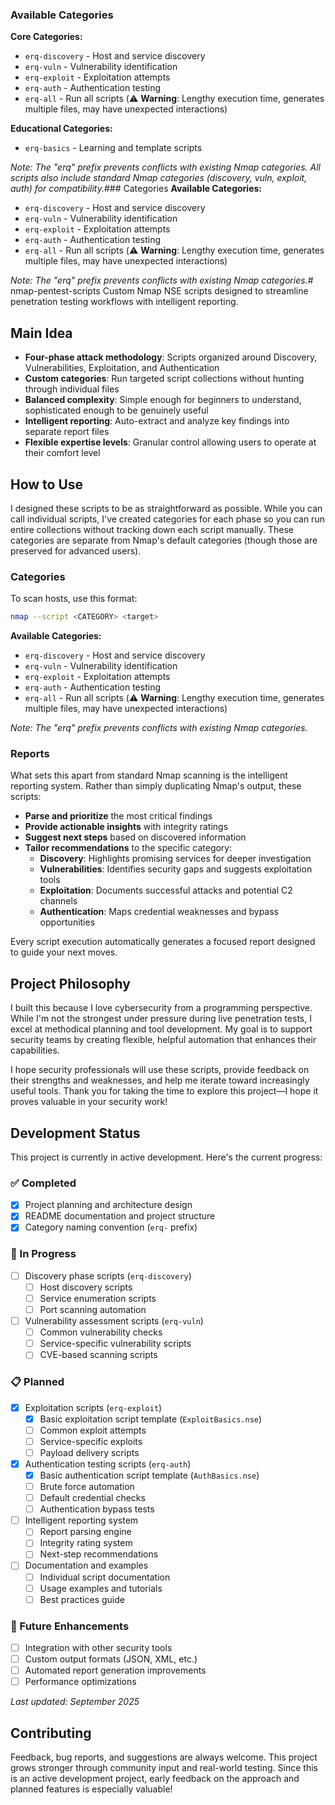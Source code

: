 ### Available Categories
**Core Categories:**
- `erq-discovery` - Host and service discovery
- `erq-vuln` - Vulnerability identification  
- `erq-exploit` - Exploitation attempts
- `erq-auth` - Authentication testing
- `erq-all` - Run all scripts (⚠️ **Warning**: Lengthy execution time, generates multiple files, may have unexpected interactions)

**Educational Categories:**
- `erq-basics` - Learning and template scripts

*Note: The "erq" prefix prevents conflicts with existing Nmap categories. All scripts also include standard Nmap categories (discovery, vuln, exploit, auth) for compatibility.*### Categories 
**Available Categories:**
- `erq-discovery` - Host and service discovery
- `erq-vuln` - Vulnerability identification  
- `erq-exploit` - Exploitation attempts
- `erq-auth` - Authentication testing
- `erq-all` - Run all scripts (⚠️ **Warning**: Lengthy execution time, generates multiple files, may have unexpected interactions)

*Note: The "erq" prefix prevents conflicts with existing Nmap categories.*# nmap-pentest-scripts
Custom Nmap NSE scripts designed to streamline penetration testing workflows with intelligent reporting.

## Main Idea
- **Four-phase attack methodology**: Scripts organized around Discovery, Vulnerabilities, Exploitation, and Authentication
- **Custom categories**: Run targeted script collections without hunting through individual files
- **Balanced complexity**: Simple enough for beginners to understand, sophisticated enough to be genuinely useful
- **Intelligent reporting**: Auto-extract and analyze key findings into separate report files
- **Flexible expertise levels**: Granular control allowing users to operate at their comfort level

## How to Use
I designed these scripts to be as straightforward as possible. While you can call individual scripts, I've created categories for each phase so you can run entire collections without tracking down each script manually. These categories are separate from Nmap's default categories (though those are preserved for advanced users).

### Categories 
To scan hosts, use this format:

```bash
nmap --script <CATEGORY> <target>
```

**Available Categories:**
- `erq-discovery` - Host and service discovery
- `erq-vuln` - Vulnerability identification  
- `erq-exploit` - Exploitation attempts
- `erq-auth` - Authentication testing
- `erq-all` - Run all scripts (⚠️ **Warning**: Lengthy execution time, generates multiple files, may have unexpected interactions)

*Note: The "erq" prefix prevents conflicts with existing Nmap categories.*

### Reports
What sets this apart from standard Nmap scanning is the intelligent reporting system. Rather than simply duplicating Nmap's output, these scripts:

- **Parse and prioritize** the most critical findings
- **Provide actionable insights** with integrity ratings
- **Suggest next steps** based on discovered information
- **Tailor recommendations** to the specific category:
  - **Discovery**: Highlights promising services for deeper investigation
  - **Vulnerabilities**: Identifies security gaps and suggests exploitation tools
  - **Exploitation**: Documents successful attacks and potential C2 channels
  - **Authentication**: Maps credential weaknesses and bypass opportunities

Every script execution automatically generates a focused report designed to guide your next moves.

## Project Philosophy
I built this because I love cybersecurity from a programming perspective. While I'm not the strongest under pressure during live penetration tests, I excel at methodical planning and tool development. My goal is to support security teams by creating flexible, helpful automation that enhances their capabilities.

I hope security professionals will use these scripts, provide feedback on their strengths and weaknesses, and help me iterate toward increasingly useful tools. Thank you for taking the time to explore this project—I hope it proves valuable in your security work!

## Development Status
This project is currently in active development. Here's the current progress:

### ✅ Completed
- [x] Project planning and architecture design
- [x] README documentation and project structure
- [x] Category naming convention (`erq-` prefix)

### 🚧 In Progress
- [ ] Discovery phase scripts (`erq-discovery`)
  - [ ] Host discovery scripts
  - [ ] Service enumeration scripts
  - [ ] Port scanning automation
- [ ] Vulnerability assessment scripts (`erq-vuln`)
  - [ ] Common vulnerability checks
  - [ ] Service-specific vulnerability scripts
  - [ ] CVE-based scanning scripts

### 📋 Planned
- [x] Exploitation scripts (`erq-exploit`)
  - [x] Basic exploitation script template (`ExploitBasics.nse`)
  - [ ] Common exploit attempts
  - [ ] Service-specific exploits
  - [ ] Payload delivery scripts
- [x] Authentication testing scripts (`erq-auth`)
  - [x] Basic authentication script template (`AuthBasics.nse`)
  - [ ] Brute force automation
  - [ ] Default credential checks
  - [ ] Authentication bypass tests
- [ ] Intelligent reporting system
  - [ ] Report parsing engine
  - [ ] Integrity rating system
  - [ ] Next-step recommendations
- [ ] Documentation and examples
  - [ ] Individual script documentation
  - [ ] Usage examples and tutorials
  - [ ] Best practices guide

### 🎯 Future Enhancements
- [ ] Integration with other security tools
- [ ] Custom output formats (JSON, XML, etc.)
- [ ] Automated report generation improvements
- [ ] Performance optimizations

*Last updated: September 2025*

## Contributing
Feedback, bug reports, and suggestions are always welcome. This project grows stronger through community input and real-world testing. Since this is an active development project, early feedback on the approach and planned features is especially valuable!